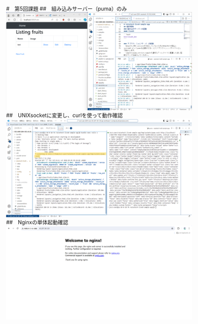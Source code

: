 #　第5回課題
##　組み込みサーバー（puma）のみ
![only-puma](images/lecture5-1.png)
##　UNIXsocketに変更し、curlを使って動作確認
![UNIXsocket](images/lecture5-2.png)
##　Nginxの単体起動確認
![Nginx](images/lecture5-3.png)